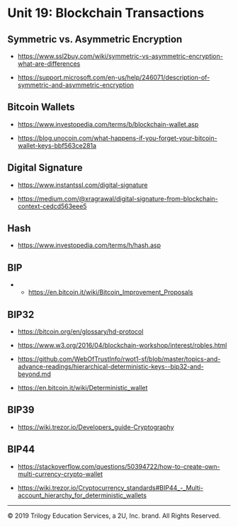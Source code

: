 # Unit 19: Blockchain Transactions

## Symmetric vs. Asymmetric Encryption

* https://www.ssl2buy.com/wiki/symmetric-vs-asymmetric-encryption-what-are-differences

* https://support.microsoft.com/en-us/help/246071/description-of-symmetric-and-asymmetric-encryption

## Bitcoin Wallets

* https://www.investopedia.com/terms/b/blockchain-wallet.asp

* https://blog.unocoin.com/what-happens-if-you-forget-your-bitcoin-wallet-keys-bbf563ce281a

## Digital Signature

* https://www.instantssl.com/digital-signature

* https://medium.com/@xragrawal/digital-signature-from-blockchain-context-cedcd563eee5

## Hash

* https://www.investopedia.com/terms/h/hash.asp

## BIP

* * https://en.bitcoin.it/wiki/Bitcoin_Improvement_Proposals

## BIP32

* https://bitcoin.org/en/glossary/hd-protocol

* https://www.w3.org/2016/04/blockchain-workshop/interest/robles.html

* https://github.com/WebOfTrustInfo/rwot1-sf/blob/master/topics-and-advance-readings/hierarchical-deterministic-keys--bip32-and-beyond.md

* https://en.bitcoin.it/wiki/Deterministic_wallet

## BIP39

* https://wiki.trezor.io/Developers_guide-Cryptography

## BIP44

* https://stackoverflow.com/questions/50394722/how-to-create-own-multi-currency-crypto-wallet

* https://wiki.trezor.io/Cryptocurrency_standards#BIP44_-_Multi-account_hierarchy_for_deterministic_wallets

---

© 2019 Trilogy Education Services, a 2U, Inc. brand. All Rights Reserved.
